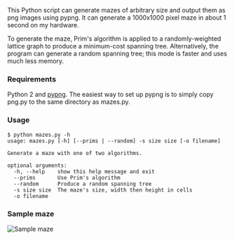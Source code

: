 This Python script can generate mazes of arbitrary size and output them as png images using pypng. It can generate a 1000x1000 pixel maze in about 1 second on my hardware.

To generate the maze, Prim's algorithm is applied to a randomly-weighted lattice graph to produce a minimum-cost spanning tree. Alternatively, the program can generate a random spanning tree; this mode is faster and uses much less memory.

### Requirements

Python 2 and [pypng](https://code.google.com/p/pypng/downloads/list). The easiest way to set up pypng is to simply copy png.py to the same directory as mazes.py.

### Usage

    $ python mazes.py -h
    usage: mazes.py [-h] [--prims | --random] -s size size [-o filename]
    
    Generate a maze with one of two algorithms.
    
    optional arguments:
      -h, --help    show this help message and exit
      --prims       Use Prim's algorithm
      --random      Produce a random spanning tree
      -s size size  The maze's size, width then height in cells
      -o filename

 ### Sample maze

 ![Sample maze](http://i.imgur.com/rsjyy.png)